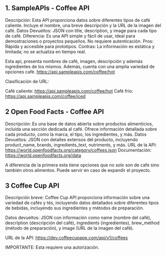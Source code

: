 ## 1. SampleAPIs - Coffee API
Descripción: Esta API proporciona datos sobre diferentes tipos de café caliente. Incluye el nombre, una breve descripción y la URL de la imagen del café.
Datos Devueltos: JSON con title, description, y image para cada tipo de café.
Diferencia: Es una API simple y fácil de usar, ideal para demostraciones o proyectos pequeños. No requiere autenticación.
Pros: Rápida y accesible para prototipos.
Contras: La información es estática y limitada; no se actualiza en tiempo real.

Esta api, presenta nombres de café, imagen, descripción y además ingredientes de los mismos. Además, cuenta con una amplia variedad de opciones café. 
https://api.sampleapis.com/coffee/hot


Clasificación de URL:

Café caliente: https://api.sampleapis.com/coffee/hot
Café frío: https://api.sampleapis.com/coffee/iced

## 2 Open Food Facts - Coffee API
Descripción: Es una base de datos abierta sobre productos alimenticios, incluida una sección dedicada al café. Ofrece información detallada sobre cada producto, como la marca, el tipo, los ingredientes, y más.
Datos Devueltos: JSON con detalles extensos del producto, incluyendo product_name, brands, ingredients_text, nutriments, y más.
URL de la API: https://world.openfoodfacts.org/category/coffees.json
Documentación: https://world.openfoodfacts.org/data

A diferencia de la primera esta tiene opciones que no solo son de cafe sino también otros alimentos. Puede servir en caso de expandir el proyecto. 

## 3 Coffee Cup API
Descripción breve: Coffee Cup API proporciona información sobre una variedad de cafés y tés, incluyendo datos detallados sobre diferentes tipos de bebidas, incluyendo sus ingredientes y métodos de preparación.

Datos devueltos: JSON con información como name (nombre del café), description (descripción del café), ingredients (ingredientes), brew_method (método de preparación), y image (URL de la imagen del café).

URL de la API: https://dev.coffeecupapp.com/api/v1/coffees

IMPORTANTE: Esta requiere una autorización. 

